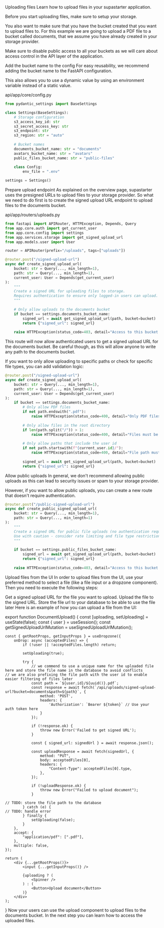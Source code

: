 Uploading files
Learn how to upload files in your supastarter application.

Before you start uploading files, make sure to setup your storage.

You also want to make sure that you have the bucket created that you want to upload files to. For this example we are going to upload a PDF file to a bucket called documents, that we assume you have already created in your storage provider.

Make sure to disable public access to all your buckets as we will care about access control in the API layer of the application.

Add the bucket name to the config
For easy reusability, we recommend adding the bucket name to the FastAPI configuration.

This also allows you to use a dynamic value by using an environment variable instead of a static value.

api/app/core/config.py

```python
from pydantic_settings import BaseSettings

class Settings(BaseSettings):
    # Storage configuration
    s3_access_key_id: str
    s3_secret_access_key: str
    s3_endpoint: str
    s3_region: str = "auto"
    
    # Bucket names
    documents_bucket_name: str = "documents"
    avatars_bucket_name: str = "avatars"
    public_files_bucket_name: str = "public-files"
    
    class Config:
        env_file = ".env"

settings = Settings()
```
Prepare upload endpoint
As explained on the overview page, supastarter uses the presigned URLs to upload files to your storage provider. So what we need to do first is to create the signed upload URL endpoint to upload files to the documents bucket.

api/app/routers/uploads.py

```python
from fastapi import APIRouter, HTTPException, Depends, Query
from app.core.auth import get_current_user
from app.core.config import settings
from app.services.storage import get_signed_upload_url
from app.models.user import User

router = APIRouter(prefix="/uploads", tags=["uploads"])

@router.post("/signed-upload-url")
async def create_signed_upload_url(
    bucket: str = Query(..., min_length=1),
    path: str = Query(..., min_length=1),
    current_user: User = Depends(get_current_user)
):
    """
    Create a signed URL for uploading files to storage.
    Requires authentication to ensure only logged-in users can upload.
    """
    
    # Only allow uploads to the documents bucket
    if bucket == settings.documents_bucket_name:
        signed_url = await get_signed_upload_url(path, bucket=bucket)
        return {"signed_url": signed_url}
    
    raise HTTPException(status_code=403, detail="Access to this bucket is forbidden")
```
This route will now allow authenticated users to get a signed upload URL for the documents bucket. Be careful though, as this will allow anyone to write any path to the documents bucket.

If you want to only allow uploading to specific paths or check for specific file types, you can add validation logic:

```python
@router.post("/signed-upload-url")
async def create_signed_upload_url(
    bucket: str = Query(..., min_length=1),
    path: str = Query(..., min_length=1),
    current_user: User = Depends(get_current_user)
):
    if bucket == settings.documents_bucket_name:
        # Only allow PDF files
        if not path.endswith(".pdf"):
            raise HTTPException(status_code=400, detail="Only PDF files are allowed")
        
        # Only allow files in the root directory
        if len(path.split("/")) > 1:
            raise HTTPException(status_code=400, detail="Files must be in root directory")
        
        # Only allow paths that include the user id
        if not path.startswith(f"{current_user.id}/"):
            raise HTTPException(status_code=400, detail="File path must start with user ID")
        
        signed_url = await get_signed_upload_url(path, bucket=bucket)
        return {"signed_url": signed_url}
```
Allow public uploads
In general, we don't recommend allowing public uploads as this can lead to security issues or spam to your storage provider.

However, if you want to allow public uploads, you can create a new route that doesn't require authentication.

```python
@router.post("/public-signed-upload-url")
async def create_public_signed_upload_url(
    bucket: str = Query(..., min_length=1),
    path: str = Query(..., min_length=1)
):
    """
    Create a signed URL for public file uploads (no authentication required).
    Use with caution - consider rate limiting and file type restrictions.
    """
    
    if bucket == settings.public_files_bucket_name:
        signed_url = await get_signed_upload_url(path, bucket=bucket)
        return {"signed_url": signed_url}
    
    raise HTTPException(status_code=403, detail="Access to this bucket is forbidden")
```
Upload files from the UI
In order to upload files from the UI, use your preferred method to select a file (like a file input or a dropzone component). Then you need to execute the following steps:

Get a signed upload URL for the file you want to upload.
Upload the file to the signed URL.
Store the file url to your database to be able to use the file later
Here is an example of how you can upload a file from the UI:


export function DocumentUpload() {
	const [uploading, setUploading] = useState(false);
	const { user } = useSession();
	const getSignedUploadUrlMutation = useSignedUploadUrlMutation();
 
	const { getRootProps, getInputProps } = useDropzone({
		onDrop: async (acceptedFiles) => {
			if (!user || !acceptedFiles.length) return;
 
			setUploading(true);
 
			try {
                // we commend to use a unique name for the uploaded file here and store the file name in the database to avoid conflicts
    // we are also prefixing the file path with the user id to enable easier filtering of files later
                const path = `${user.id}/${uuid()}.pdf`; 
				const response = await fetch(`/api/uploads/signed-upload-url?bucket=documents&path=${path}`, {
					method: 'POST',
					headers: {
						'Authorization': `Bearer ${token}` // Use your auth token here
					}
				});
				
				if (!response.ok) {
					throw new Error('Failed to get signed URL');
				}
				
				const { signed_url: signedUrl } = await response.json();
 
				const uploadResponse = await fetch(signedUrl, {
					method: "PUT",
					body: acceptedFiles[0],
					headers: {
						"Content-Type": acceptedFiles[0].type,
					},
				});
 
				if (!uploadResponse.ok) {
					throw new Error("Failed to upload document");
				}
 
    // TODO: store the file path to the database
			} catch (e) {
    // TODO: handle error
			} finally {
				setUploading(false);
			}
		},
		accept: {
			"application/pdf": [".pdf"],
		},
		multiple: false,
	});
 
	return (
		<div {...getRootProps()}>
			<input {...getInputProps()} />
 
			{uploading ? (
                <Spinner />
			) : (
				<Button>Upload document</Button>
			)}
		</div>
	);
}
Now your users can use the upload component to upload files to the documents bucket. In the next step you can learn how to access the uploaded files.
